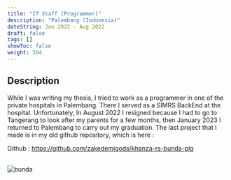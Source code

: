 ```yaml
---
title: "IT Staff (Programmer)"
description: "Palembang (Indonesia)"
dateString: Jan 2022 - Aug 2022
draft: false
tags: []
showToc: false
weight: 304
--- 
```

## Description

While I was writing my thesis, I tried to work as a programmer in one of the private hospitals in Palembang. There I served as a SIMRS BackEnd at the hospital. 
Unfortunately, In August 2022 I resigned because I had to go to Tangerang to look after my parents for a few months, then January 2023 I returned to Palembang to carry out my graduation. The last project that I made is in my old github repository, which is here : 

Github : https://github.com/zakedemigods/khanza-rs-bunda-plg <br><br>

![bunda](/experience/bunda/bunda.jpg)
